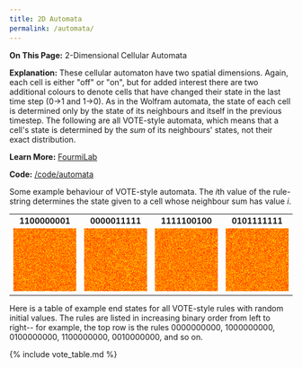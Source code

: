 ```yaml
---
title: 2D Automata
permalink: /automata/
---
```

<b>On This Page:</b> 
2-Dimensional Cellular Automata

<b>Explanation:</b> 
These cellular automaton have two spatial dimensions. Again, each cell is either "off" or "on", but for added interest there are 
two additional colours to denote cells that have changed their state in the last time step (0->1 and 1->0). 
As in the Wolfram automata, the state of each cell is determined only by the state of its neighbours and itself in the previous timestep.
The following are all VOTE-style automata, which means that a cell's state is determined by the <i>sum</i> of its neighbours' states, not their exact distribution.

<b>Learn More:</b> 
<a href ="https://www.fourmilab.ch/cellab/manual/rules.html">FourmiLab</a>

<b>Code:</b> 
<a href ="https://github.com/ibeach/ibeach.github.io/tree/master/code/automata">/code/automata</a>

Some example behaviour of VOTE-style automata.
The <i>i</i>th value of the rule-string determines the state given to a cell whose neighbour sum has value <i>i</i>.

<table>
<tr>
	<th>1100000001</th>
	<th>0000011111</th>
	<th>1111100100</th>
	<th>0101111111</th>
</tr>
<tr>
	<td><img src="\images\vote_automata\rule_1100000001.gif"></td>
	<td><img src="\images\vote_automata\rule_0000011111.gif"></td>
	<td><img src="\images\vote_automata\rule_1111100100.gif"></td>
	<td><img src="\images\vote_automata\rule_0101111111.gif"></td>
</tr>
</table>

Here is a table of example end states for all VOTE-style rules with random initial values. 
The rules are listed in increasing binary order from left to right-- for example, the top row is the rules
0000000000, 1000000000, 0100000000, 1100000000, 0010000000, and so on.

{% include vote_table.md %}
